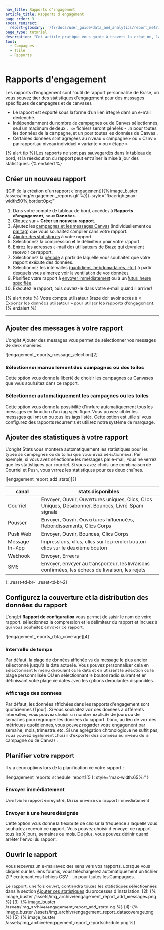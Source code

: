 ```yaml
---
nav_title: Rapports d'engagement
article_title: Rapports d'engagement
page_order: 3
local_redirect:
  report-glossary: '/fr/docs/user_guide/data_and_analytics/report_metrics/'
page_type: tutoriel
description: "Cet article pratique vous guide à travers la création, la personnalisation et la planification des rapports d'engagement pour les campagnes et les canvases."
tool:
  - Campagnes
  - Toile
  - Rapports
---
```


# Rapports d'engagement

Les rapports d'engagement sont l'outil de rapport personnalisé de Brase, où vous pouvez tirer des statistiques d'engagement pour des messages spécifiques de campagnes et de canvases.

- Le rapport est exporté sous la forme d'un lien intégré dans un e-mail déclenché.
- Indépendamment du nombre de campagnes ou de Canvas sélectionnés, seul un maximum de deux `. sv` fichiers seront générés - un pour toutes les données de la campagne, et un pour toutes les données de Canvas .
- Certaines données sont agrégées au niveau « campagne » ou « Canv » par rapport au niveau individuel « variante » ou « étape ».

{% alert tip %}
Les rapports ne sont pas sauvegardés dans le tableau de bord, et la réexécution du rapport peut entraîner la mise à jour des statistiques.
{% endalert %}

## Créer un nouveau rapport

![GIF de la création d'un rapport d'engagement]({% image_buster /assets/img/engagement_reports.gif %}){: style="float:right;max-width:50%;border:0px;"}

1. Dans votre compte de tableau de bord, accédez à **Rapports d'engagement**, sous **Données**.
2. Cliquez sur **+ Créer un nouveau rapport**.
3. Ajoutez les [campagnes et les messages Canvas](#manually-select-campaigns-or-canvases) (individuellement ou [par tag](#automatically-select-campaigns-or-canvases)) que vous souhaitez compiler dans votre rapport.
4. [Ajouter des statistiques](#add-statistics-to-your-report) à votre rapport.
5. Sélectionnez la compression et le délimiteur pour votre rapport.
6. Entrez les adresses e-mail des utilisateurs de Braze qui devraient recevoir ce rapport.
7. Sélectionnez la [période](#time-frame) à partir de laquelle vous souhaitez que votre rapport exécute des données.
8. Sélectionnez les intervalles [(quotidiens, hebdomadaires, etc.)](#data-display) à partir desquels vous aimeriez voir la ventilation de vos données.
9. Planifiez votre rapport à [envoyer immédiatement](#send-immediately) ou à un [futur, heure spécifiée](#send-at-designated-time).
10. Exécutez le rapport, puis ouvrez-le dans votre e-mail quand il arriver!

{% alert note %}
Votre compte utilisateur Braze doit avoir accès à « Exporter les données utilisateur » pour utiliser les rapports d'engagement.
{% endalert %}

---

## Ajouter des messages à votre rapport

L'onglet Ajouter des messages vous permet de sélectionner vos messages de deux manières:

!\[engagement_reports_message_selection\]\[2\]

### Sélectionner manuellement des campagnes ou des toiles

Cette option vous donne la liberté de choisir les campagnes ou Canvases que vous souhaitez dans ce rapport.

### Sélectionner automatiquement les campagnes ou les toiles

Cette option vous donne la possibilité d'inclure automatiquement tous les messages en fonction d'un tag spécifique. Vous pouvez cibler les messages qui ont un ou tous les tags listés.  Cette option est utile si vous configurez des rapports récurrents et utilisez notre système de marquage.


## Ajouter des statistiques à votre rapport

L'onglet Stats vous montrera automatiquement les statistiques pour les types de campagnes ou de toiles que vous avez sélectionnées.  Par exemple, si vous avez sélectionné les messages par e-mail, vous ne verrez que les statistiques par courriel.  Si vous avez choisi une combinaison de Courriel et Push, vous verrez les statistiques pour ces deux chaînes.

!\[engagement_report_add_stats\]\[3\]

| canal          | stats disponibles                                                                                   |
| -------------- | --------------------------------------------------------------------------------------------------- |
| Courriel       | Envoyer, Ouvrir, Ouvertures uniques, Clics, Clics Uniques, Désabonner, Bounces, Livré, Spam signalé |
| Pousser        | Envoyer, Ouvrir, Ouvertures Influencées, Rebondissements, Clics Corps                               |
| Push Web       | Envoyer, Ouvrir, Bounces, Clics Corps                                                               |
| Message In-App | Impressions, clics, clics sur le premier bouton, clics sur le deuxième bouton                       |
| Webhook        | Envoyer, Erreurs                                                                                    |
| SMS            | Envoyer, envoyer au transporteur, les livraisons confirmées, les échecs de livraison, les rejets    |
{: .reset-td-br-1 .reset-td-br-2}

## Configurez la couverture et la distribution des données du rapport

L'onglet **Rapport de configuration** vous permet de saisir le nom de votre rapport. sélectionnez la compression et le délimiteur du rapport et incluez à qui vous souhaitez envoyer ce rapport.

!\[engagement_reports_data_coverage\]\[4\]

### Intervalle de temps

Par défaut, la plage de données affichée va du message le plus ancien sélectionné jusqu'à la date actuelle.  Vous pouvez personnaliser cela en sélectionnant le menu déroulant de la date et en utilisant la sélection de la plage personnalisée OU en sélectionnant le bouton radio suivant et en définissant votre plage de dates avec les options déroulantes disponibles.

### Affichage des données

Par défaut, les données affichées dans les rapports d'engagement sont quotidiennes (1 jour). Si vous souhaitez voir ces données à différents intervalles, vous pouvez choisir un nombre explicite de jours ou de semaines pour regrouper les données du rapport. Donc, au lieu de voir des métriques quotidiennes, vous pouvez regarder votre engagement par semaine, mois, trimestre, etc. Si une agrégation chronologique ne suffit pas, vous pouvez également choisir d'exporter des données au niveau de la campagne ou de Canvas .

## Planifier votre rapport

Il y a deux options lors de la planification de votre rapport :

!\[engagement_reports_schedule_report\]\[5\]{: style="max-width:65%;" }

### Envoyer immédiatement

Une fois le rapport enregistré, Braze enverra ce rapport immédiatement

### Envoyer à une heure désignée

Cette option vous donne la flexibilité de choisir la fréquence à laquelle vous souhaitez recevoir ce rapport.  Vous pouvez choisir d'envoyer ce rapport tous les X jours, semaines ou mois.  De plus, vous pouvez définir quand arrêter l'envoi du rapport.

## Ouvrir le rapport

Vous recevrez un e-mail avec des liens vers vos rapports. Lorsque vous cliquez sur les liens fournis, vous téléchargerez automatiquement un fichier ZIP contenant vos fichiers CSV - un pour toutes les Campagnes.

Le rapport, une fois ouvert, contiendra toutes les statistiques sélectionnées dans la section [Ajouter des statistiques](#add-statistics-to-your-reports) du processus d'installation.
[2]: {% image_buster /assets/img_archive/engagement_report_add_messages.png %} [3]: {% image_buster /assets/img_archive/engagement_report_add_stats. ng %} [4]: {% image_buster /assets/img_archive/engagement_report_datacoverage.png %} [5]: {% image_buster /assets/img_archive/engagement_report_reportschedule.png %}
